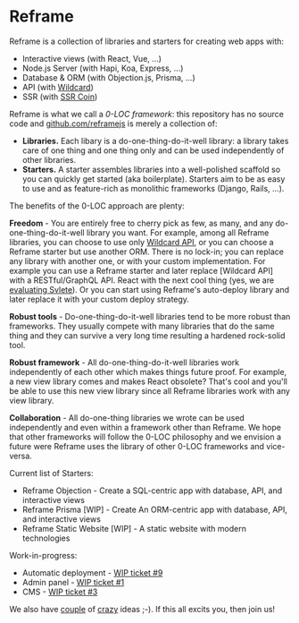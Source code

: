 # Reframe

Reframe is a collection of libraries and starters for creating web apps with:
- Interactive views (with React, Vue, ...)
- Node.js Server (with Hapi, Koa, Express, ...)
- Database & ORM (with Objection.js, Prisma, ...)
- API (with [Wildcard]())
- SSR (with [SSR Coin]())


Reframe is what we call a *0-LOC framework*:
this repository has no source code
and [github.com/reframejs](https://github.com/reframejs) is merely a collection of:
 - **Libraries.**
   Each libary is a do-one-thing-do-it-well library:
   a library takes care of one thing and one thing only and can be used independently of other libraries.
 - **Starters.**
   A starter assembles libraries into a well-polished scaffold so you can quickly get started (aka boilerplate).
   Starters aim to be as easy to use and as feature-rich as monolithic frameworks (Django, Rails, ...).

The benefits of the 0-LOC approach are plenty:

**Freedom** -
You are entirely free to cherry pick as few, as many, and any do-one-thing-do-it-well library you want.
For example, among all Reframe libraries, you can choose to use only [Wildcard API](),
or you can choose a Reframe starter but use another ORM.
There is no lock-in;
you can replace any library with another one, or with your custom implementation.
For example you can use a Reframe starter and later replace [Wildcard API] with a RESTful/GraphQL API.
React with the next cool thing (yes, we are [evaluating Svlete]()).
Or you can start using Reframe's auto-deploy library and later replace it with your custom deploy strategy.

**Robust tools** -
Do-one-thing-do-it-well libraries tend to be more robust than frameworks.
They usually compete with many libraries that do the same thing
and they can survive a very long time resulting a hardened rock-solid tool.

**Robust framework** -
All do-one-thing-do-it-well libraries work independently of each other which makes things future proof.
For example, a new view library comes and makes React obsolete?
That's cool and you'll be able to use this new view library since all Reframe libraries work with any view library.

**Collaboration** -
All do-one-thing libraries we wrote can be used independently and even within a framework other than Reframe.
We hope that other frameworks will follow the 0-LOC philosophy and we envision a future were Reframe uses
the library of other 0-LOC frameworks and vice-versa.


Current list of Starters:
 - Reframe Objection - Create a SQL-centric app with database, API, and interactive views
 - Reframe Prisma [WIP] - Create An ORM-centric app with database, API, and interactive views
 - Reframe Static Website [WIP] - A static website with modern technologies

Work-in-progress:
- Automatic deployment - [WIP ticket #9]()
- Admin panel - [WIP ticket #1]()
- CMS - [WIP ticket #3]()

We also have [couple]() of [crazy]() ideas ;-).
If this all excits you, then join us!

